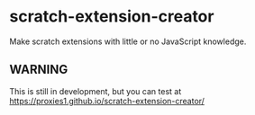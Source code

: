 # scratch-extension-creator
Make scratch extensions with little or no JavaScript knowledge.

## WARNING
This is still in development, but you can test at https://proxies1.github.io/scratch-extension-creator/
